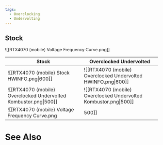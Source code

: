 ```yaml
---
tags:
  - Overclocking
  - Undervolting
---
```

## Stock

![[RTX4070 (mobile) Voltage Frequency Curve.png]]

| Stock                                                            | Overclocked Undervolted                                          |
| ---------------------------------------------------------------- | ---------------------------------------------------------------- |
| ![[RTX4070 (mobile) Stock HWINFO.png\|600]]                      | ![[RTX4070 (mobile) Overclocked Undervolted HWINFO.png\|600]]    |
| ![[RTX4070 (mobile) Overclocked Undervolted Kombustor.png\|500]] | ![[RTX4070 (mobile) Overclocked Undervolted Kombustor.png\|500]] |
![[RTX4070 (mobile) Voltage Frequency Curve.png|500]]
# See Also
